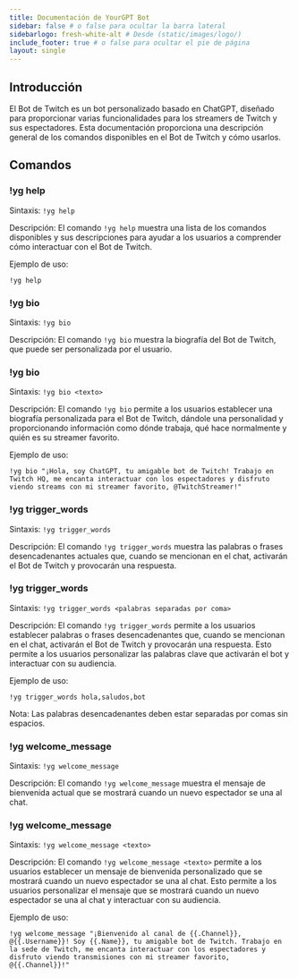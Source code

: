 ```yaml
---
title: Documentación de YourGPT Bot
sidebar: false # o false para ocultar la barra lateral
sidebarlogo: fresh-white-alt # Desde (static/images/logo/)
include_footer: true # o false para ocultar el pie de página
layout: single
---
```

## Introducción
El Bot de Twitch es un bot personalizado basado en ChatGPT, diseñado para proporcionar varias funcionalidades para los streamers de Twitch y sus espectadores. Esta documentación proporciona una descripción general de los comandos disponibles en el Bot de Twitch y cómo usarlos.

## Comandos

### !yg help
Sintaxis: `!yg help`

Descripción: El comando `!yg help` muestra una lista de los comandos disponibles y sus descripciones para ayudar a los usuarios a comprender cómo interactuar con el Bot de Twitch.

Ejemplo de uso:
```
!yg help
```

### !yg bio
Sintaxis: `!yg bio`

Descripción: El comando `!yg bio` muestra la biografía del Bot de Twitch, que puede ser personalizada por el usuario.

### !yg bio <texto>
Sintaxis: `!yg bio <texto>`

Descripción: El comando `!yg bio` permite a los usuarios establecer una biografía personalizada para el Bot de Twitch, dándole una personalidad y proporcionando información como dónde trabaja, qué hace normalmente y quién es su streamer favorito.

Ejemplo de uso:
```
!yg bio "¡Hola, soy ChatGPT, tu amigable bot de Twitch! Trabajo en Twitch HQ, me encanta interactuar con los espectadores y disfruto viendo streams con mi streamer favorito, @TwitchStreamer!"
```

### !yg trigger_words
Sintaxis: `!yg trigger_words`

Descripción: El comando `!yg trigger_words` muestra las palabras o frases desencadenantes actuales que, cuando se mencionan en el chat, activarán el Bot de Twitch y provocarán una respuesta.

### !yg trigger_words <palabras separadas por coma>
Sintaxis: `!yg trigger_words <palabras separadas por coma>`

Descripción: El comando `!yg trigger_words` permite a los usuarios establecer palabras o frases desencadenantes que, cuando se mencionan en el chat, activarán el Bot de Twitch y provocarán una respuesta. Esto permite a los usuarios personalizar las palabras clave que activarán el bot y interactuar con su audiencia.

Ejemplo de uso:
```
!yg trigger_words hola,saludos,bot
```

Nota: Las palabras desencadenantes deben estar separadas por comas sin espacios.

### !yg welcome_message
Sintaxis: `!yg welcome_message`

Descripción: El comando `!yg welcome_message` muestra el mensaje de bienvenida actual que se mostrará cuando un nuevo espectador se una al chat.


### !yg welcome_message <texto>
Sintaxis: `!yg welcome_message <texto>`

Descripción: El comando `!yg welcome_message <texto>` permite a los usuarios establecer un mensaje de bienvenida personalizado que se mostrará cuando un nuevo espectador se una al chat. Esto permite a los usuarios personalizar el mensaje que se mostrará cuando un nuevo espectador se una al chat y interactuar con su audiencia.

Ejemplo de uso:
```
!yg welcome_message "¡Bienvenido al canal de {{.Channel}}, @{{.Username}}! Soy {{.Name}}, tu amigable bot de Twitch. Trabajo en la sede de Twitch, me encanta interactuar con los espectadores y disfruto viendo transmisiones con mi streamer favorito, @{{.Channel}}!"
```
